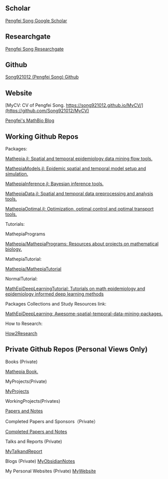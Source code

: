 ## Scholar

[Pengfei Song Google Scholar](https://scholar.google.com/citations?hl=zh-CN&user=804PVzYAAAAJ)

## Researchgate

[Pengfei Song Researchgate](https://www.researchgate.net/profile/Pengfei-Song-6)

## Github

[Song921012 (Pengfei Song) Github](https://github.com/Song921012)

## Website
[MyCV: CV of Pengfei Song. https://song921012.github.io/MyCV/](https://github.com/Song921012/MyCV)

[Pengfei's MathBio Blog](https://song921012.github.io/)



##  Working Github Repos

Packages: 

[Mathepia.jl: Spatial and temporal epidemiology data mining flow tools.](https://github.com/Song921012/Mathepia.jl)

[MathepiaModels.jl: Epidemic spatial and temporal model setup and simulation.](https://github.com/Song921012/MathepiaModels.jl)

[MathepiaInference.jl: Bayesian inference tools.](https://github.com/Song921012/MathepiaInference.jl)

[MathepiaData.jl: Spatial and temporal data preprocessing and analysis tools.](https://github.com/Song921012/MathepiaData.jl)

[MathepiaOptimal.jl: Optimization, optimal control and optimal transport tools.](https://github.com/Song921012/MathepiaOptimal.jl)

Tutorials: 

MathepiaPrograms

[Mathepia/MathepiaPrograms: Resources about projects on mathematical biology.](https://github.com/Mathepia/MathepiaPrograms)

MathepiaTutorial: 

[Mathepia/MathepiaTutorial](https://github.com/Mathepia/MathepiaTutorial)

NormalTutorial:

[MathEpiDeepLearningTutorial: Tutorials on math epidemiology and epidemiology informed deep learning methods](https://github.com/Song921012/MathEpiDeepLearningTutorial)

Packages Collections and Study Resources link:

[MathEpiDeepLearning: Awesome-spatial-temporal-data-mining-packages.](https://github.com/Song921012/MathEpiDeepLearning)

How to Research:

[How2Research](https://how2research.herokuapp.com/)

## Private Github Repos (Personal Views Only)

Books (Private)

[Mathepia Book.](https://github.com/Song921012/2021MathepiaBook)

MyProjects(Private)

[MyProjects](https://github.com/Song921012/MyProjects)

WorkingProjects(Privates)

[Papers and Notes](https://github.com/Song921012/MyPapersNotes)

Completed Papers and Sponsors（Private）

[Completed Papers and Notes](https://github.com/Song921012/MyPapersNotes)

Talks and Reports (Private)

[MyTalkandReport](https://github.com/Song921012/MyTalkandReport/tree/master)

Blogs (Private)
[MyObsidianNotes](https://github.com/Song921012/MyObsidianNotes)

My Personal Websites (Private)
[MyWebsite](https://github.com/Song921012/MyWebsite#readme)